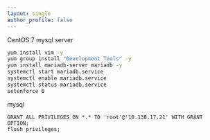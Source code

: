 ```yaml
---
layout: single
author_profile: false
---
```


CentOS 7 mysql server
```bash
yum install vim -y
yum group install "Development Tools" -y
yum install mariadb-server mariadb -y
systemctl start mariadb.service
systemctl enable mariadb.service
systemctl status mariadb.service
setenforce 0
```

mysql
```mysql
GRANT ALL PRIVILEGES ON *.* TO 'root'@'10.138.17.21' WITH GRANT OPTION;
flush privileges;
```


